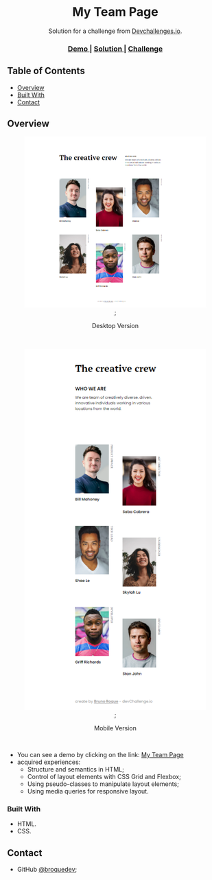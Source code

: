 <!-- Please update value in the {}  -->

<h1 align="center">My Team Page</h1>

<div align="center">
   Solution for a challenge from  <a href="http://devchallenges.io" target="_blank">Devchallenges.io</a>.
</div>

<div align="center">
  <h3>
    <a href="https://{https://broquedev.github.io/My-Team-Page/}">
      Demo
    </a>
    <span> | </span>
    <a href="https://{}">
      Solution
    </a>
    <span> | </span>
    <a href="https://devchallenges.io/challenges/hhmesazsqgKXrTkYkt0U">
      Challenge
    </a>
  </h3>
</div>

<!-- TABLE OF CONTENTS -->

## Table of Contents

- [Overview](#overview)
- [Built With](#built-with)
- [Contact](#contact)

<!-- OVERVIEW -->

## Overview

<center>
<figure>

![screenshot](assets/img/desktop_version.png);
<figcaption>Desktop Version</figcaption>
</figure>
</center>

<br>

<center>
<figure>

![screenshot](assets/img/mobile_version.png);
<figcaption>Mobile Version</figcaption>
</figure>
</center>

<br>

- You can see a demo by clicking on the link: <a href="https://broquedev.github.io/My-Team-Page/" target="_blanck">My Team Page</a>
- acquired experiences:
  - Structure and semantics in HTML;
  - Control of layout elements with CSS Grid and Flexbox;
  - Using pseudo-classes to manipulate layout elements;
  - Using media queries for responsive layout.

### Built With
- HTML.
- CSS.

## Contact
- GitHub [@broquedev]( https://github.com/broquedev);
